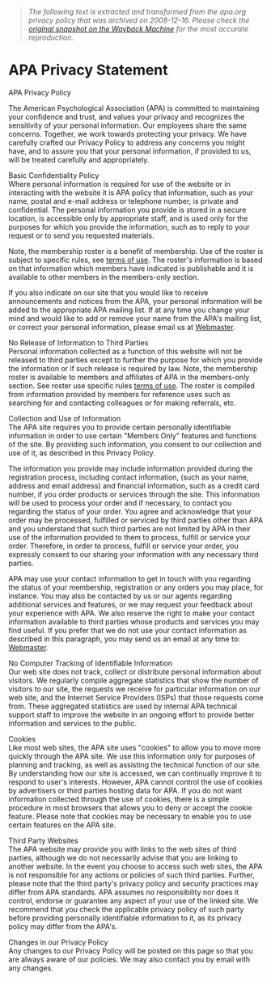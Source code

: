 > *The following text is extracted and transformed from the apa.org privacy policy that was archived on 2008-12-16. Please check the [original snapshot on the Wayback Machine](https://web.archive.org/web/20081216013633id_/http%3A//www.apa.org/about/privacy.html) for the most accurate reproduction.*

# APA Privacy Statement

  


APA Privacy Policy

The American Psychological Association (APA) is committed to maintaining your confidence and trust, and values your privacy and recognizes the sensitivity of your personal information. Our employees share the same concerns. Together, we work towards protecting your privacy. We have carefully crafted our Privacy Policy to address any concerns you might have, and to assure you that your personal information, if provided to us, will be treated carefully and appropriately.

Basic Confidentiality Policy  
Where personal information is required for use of the website or in interacting with the website it is APA policy that information, such as your name, postal and e-mail address or telephone number, is private and confidential. The personal information you provide is stored in a secure location, is accessible only by appropriate staff, and is used only for the purposes for which you provide the information, such as to reply to your request or to send you requested materials.

Note, the membership roster is a benefit of membership. Use of the roster is subject to specific rules, see [terms of use](http://www5.apa.org/membership/login/terms.cfm). The roster's information is based on that information which members have indicated is publishable and it is available to other members in the members-only section.

If you also indicate on our site that you would like to receive announcements and notices from the APA, your personal information will be added to the appropriate APA mailing list. If at any time you change your mind and would like to add or remove your name from the APA's mailing list, or correct your personal information, please email us at [ Webmaster](mailto:webmaster@apa.org).

No Release of Information to Third Parties  
Personal information collected as a function of this website will not be released to third parties except to further the purpose for which you provide the information or if such release is required by law. Note, the membership roster is available to members and affiliates of APA in the members-only section. See roster use specific rules [terms of use](http://www5.apa.org/membership/login/terms.cfm). The roster is compiled from information provided by members for reference uses such as searching for and contacting colleagues or for making referrals, etc.

Collection and Use of Information  
The APA site requires you to provide certain personally identifiable information in order to use certain "Members Only" features and functions of the site. By providing such information, you consent to our collection and use of it, as described in this Privacy Policy.

The information you provide may include information provided during the registration process, including contact information, (such as your name, address and email address) and financial information, such as a credit card number, if you order products or services through the site. This information will be used to process your order and if necessary, to contact you regarding the status of your order. You agree and acknowledge that your order may be processed, fulfilled or serviced by third parties other than APA and you understand that such third parties are not limited by APA in their use of the information provided to them to process, fulfill or service your order. Therefore, in order to process, fulfill or service your order, you expressly consent to our sharing your information with any necessary third parties.

APA may use your contact information to get in touch with you regarding the status of your membership, registration or any orders you may place, for instance. You may also be contacted by us or our agents regarding additional services and features, or we may request your feedback about your experience with APA. We also reserve the right to make your contact information available to third parties whose products and services you may find useful. If you prefer that we do not use your contact information as described in this paragraph, you may send us an email at any time to: [Webmaster](mailto:webmaster@apa.org).

No Computer Tracking of Identifiable Information  
Our web site does not track, collect or distribute personal information about visitors. We regularly compile aggregate statistics that show the number of visitors to our site, the requests we receive for particular information on our web site, and the Internet Service Providers (ISPs) that those requests come from. These aggregated statistics are used by internal APA technical support staff to improve the website in an ongoing effort to provide better information and services to the public.

Cookies  
Like most web sites, the APA site uses "cookies" to allow you to move more quickly through the APA site. We use this information only for purposes of planning and tracking, as well as assisting the technical function of our site. By understanding how our site is accessed, we can continually improve it to respond to user's interests. However, APA cannot control the use of cookies by advertisers or third parties hosting data for APA. If you do not want information collected through the use of cookies, there is a simple procedure in most browsers that allows you to deny or accept the cookie feature. Please note that cookies may be necessary to enable you to use certain features on the APA site.

Third Party Websites  
The APA website may provide you with links to the web sites of third parties, although we do not necessarily advise that you are linking to another website. In the event you choose to access such web sites, the APA is not responsible for any actions or policies of such third parties. Further, please note that the third party's privacy policy and security practices may differ from APA standards. APA assumes no responsibility nor does it control, endorse or guarantee any aspect of your use of the linked site. We recommend that you check the applicable privacy policy of such party before providing personally identifiable information to it, as its privacy policy may differ from the APA's.

Changes in our Privacy Policy  
Any changes to our Privacy Policy will be posted on this page so that you are always aware of our policies. We may also contact you by email with any changes. 
